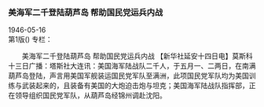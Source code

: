 ### 美海军二千登陆葫芦岛  帮助国民党运兵内战  

1946-05-16  
第1版()
专栏：

　　美海军二千登陆葫芦岛
    帮助国民党运兵内战
    【新华社延安十四日电】莫斯科十三日广播：塔斯社大连讯：美国海军陆战队二千人，于五月一、二两日，在南满葫芦岛登陆，声言用美国军舰装运国民党军队至满洲，此项国民党军队均为美国训练与武装起来的，且装备有美国的大炮迫击炮与坦克；美国海军陆战队指挥部，正在领导组织国民党军队，从葫芦岛经锦州调赴沈阳。  
